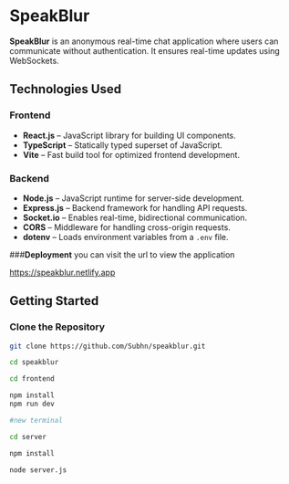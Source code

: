 # SpeakBlur

**SpeakBlur** is an anonymous real-time chat application where users can communicate without authentication. It ensures real-time updates using WebSockets.

## **Technologies Used**

### **Frontend**
- **React.js** – JavaScript library for building UI components.
- **TypeScript** – Statically typed superset of JavaScript.
- **Vite** – Fast build tool for optimized frontend development.

### **Backend**
- **Node.js** – JavaScript runtime for server-side development.
- **Express.js** – Backend framework for handling API requests.
- **Socket.io** – Enables real-time, bidirectional communication.
- **CORS** – Middleware for handling cross-origin requests.
- **dotenv** – Loads environment variables from a `.env` file.

###**Deployment**
you can visit the url to view the application 

https://speakblur.netlify.app

## **Getting Started**

### **Clone the Repository**
 ```bash
git clone https://github.com/Subhn/speakblur.git

cd speakblur

cd frontend

npm install
npm run dev

#new terminal

cd server

npm install

node server.js